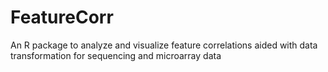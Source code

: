 # FeatureCorr
An R package to analyze and visualize feature correlations aided with data transformation for sequencing and microarray data

